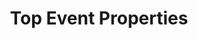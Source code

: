 ---
title: Top Event Properties
excerpt: >-
  Get the top property names for an event. The Query API has a rate limit of 60
  queries per hour and a maximum of 5 concurrent queries.
api:
  file: query-api.json
  operationId: query-events-top-properties
deprecated: false
hidden: false
metadata:
  title: ''
  description: ''
  robots: index
next:
  description: ''
---